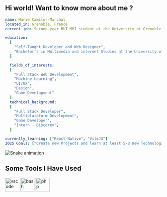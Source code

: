 ## Hi world! Want to know more about me ?

```yaml
name: Marie Camilo--Marchal
located_in: Grenoble, France
current_job: Second-year BUT MMI student at the University of Grenoble and Future Full Stack Developer

education:
  [
    "Self-Taught Developer and Web Designer",
    "Bachelor's in Multimedia and internet Studies at the University of Grenoble"
  ]

  fields_of_interests:
  [
    "Full Stack Web Development",
    "Machine Learning",
    "UI/UX",
    "Design",
    "Game Development"
  ]
  technical_background:
  [
    "Full Stack Developer",
    "Multiplateform Development",
    "Game Developer",
    "Intern - Discorev",
  ]

currently_learning: ["React Native", "ViteJS"]
2025 Goals: ["Create new Projects and learn at least 5-8 new Technologies."]
```

![Snake animation](https://github.com/marie-camilo/marie-camilo/blob/output/github-contribution-grid-snake.svg)

<h2>Some Tools I Have Used</h2>
<p align="left">
<img src="https://cdn.jsdelivr.net/gh/devicons/devicon/icons/vscode/vscode-original.svg" alt="vscode" width="45" height="45"/>
<img src="https://cdn.jsdelivr.net/gh/devicons/devicon/icons/bash/bash-original.svg" alt="bash" width="45" height="45"/>
<img src="https://cdn.jsdelivr.net/gh/devicons/devicon/icons/php/php-original.svg" alt="php" width="45" height="45"/>
</p>
